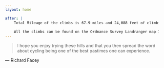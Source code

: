 ```yaml
---
layout: home

after: |
    Total Mileage of the climbs is 67.9 miles and 24,088 feet of climbing. 
    
    All the climbs can be found on the Ordnance Survey Landranger map 110 (Sheffield and Huddersfield area) or Huddersfield A to Z street atlas. The grid reference given is for the start of each climb. Alternately use https://www.openstreetmap.org.
---
```


> I hope you enjoy trying these hills and that you then spread the word about cycling being one of the best pastimes one can experience.

&mdash; Richard Facey